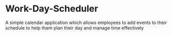# Work-Day-Scheduler
A simple calendar application which allows employees to add events to their schedule to help them plan their day and manage time effectively
